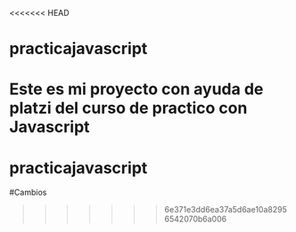 <<<<<<< HEAD
# practicajavascript
Este es mi proyecto con ayuda de platzi del curso de practico con Javascript
=======
# practicajavascript
#Cambios
>>>>>>> 6e371e3dd6ea37a5d6ae10a82956542070b6a006
